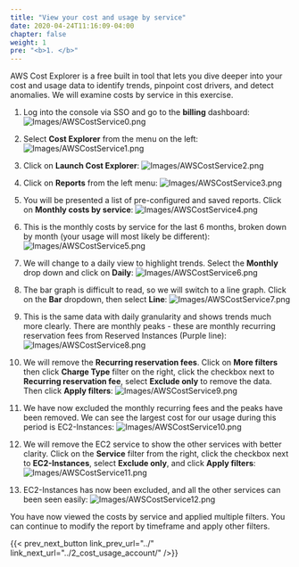 ```yaml
---
title: "View your cost and usage by service"
date: 2020-04-24T11:16:09-04:00
chapter: false
weight: 1
pre: "<b>1. </b>"
---
```


AWS Cost Explorer is a free built in tool that lets you dive deeper into your cost and usage data to identify trends, pinpoint cost drivers, and detect anomalies. We will examine costs by service in this exercise.

1. Log into the console via SSO and go to the **billing** dashboard:
![Images/AWSCostService0.png](/Cost/100_5_Cost_Visualization/Images/AWSCostService0.png)

2. Select **Cost Explorer** from the menu on the left:
![Images/AWSCostService1.png](/Cost/100_5_Cost_Visualization/Images/AWSCostService1.png)

3. Click on **Launch Cost Explorer**:
![Images/AWSCostService2.png](/Cost/100_5_Cost_Visualization/Images/AWSCostService2.png)

4. Click on **Reports** from the left menu:
![Images/AWSCostService3.png](/Cost/100_5_Cost_Visualization/Images/AWSCostService3.png)

5. You will be presented a list of pre-configured and saved reports. Click on **Monthly costs by service**:
![Images/AWSCostService4.png](/Cost/100_5_Cost_Visualization/Images/AWSCostService4.png)

6. This is the monthly costs by service for the last 6 months, broken down by month (your usage will most likely be different):
![Images/AWSCostService5.png](/Cost/100_5_Cost_Visualization/Images/AWSCostService5.png)

7. We will change to a daily view to highlight trends. Select the **Monthly** drop down and click on **Daily**:
![Images/AWSCostService6.png](/Cost/100_5_Cost_Visualization/Images/AWSCostService6.png)

8. The bar graph is difficult to read, so we will switch to a line graph. Click on the **Bar** dropdown, then select **Line**:
![Images/AWSCostService7.png](/Cost/100_5_Cost_Visualization/Images/AWSCostService7.png)

9. This is the same data with daily granularity and shows trends much more clearly. There are monthly peaks - these are monthly recurring reservation fees from Reserved Instances (Purple line):
![Images/AWSCostService8.png](/Cost/100_5_Cost_Visualization/Images/AWSCostService8.png)

10. We will remove the **Recurring reservation fees**. Click on **More filters** then click **Charge Type** filter on the right, click the checkbox next to **Recurring reservation fee**, select **Exclude only** to remove the data. Then click **Apply filters**:
![Images/AWSCostService9.png](/Cost/100_5_Cost_Visualization/Images/AWSCostService9.png)

11. We have now excluded the monthly recurring fees and the peaks have been removed. We can see the largest cost for our usage during this period is EC2-Instances:
![Images/AWSCostService10.png](/Cost/100_5_Cost_Visualization/Images/AWSCostService10.png)

12. We will remove the EC2 service to show the other services with better clarity. Click on the **Service** filter from the right, click the checkbox next to **EC2-Instances**, select **Exclude only**, and click **Apply filters**:
![Images/AWSCostService11.png](/Cost/100_5_Cost_Visualization/Images/AWSCostService11.png)

13. EC2-Instances has now been excluded, and all the other services can been seen easily:
![Images/AWSCostService12.png](/Cost/100_5_Cost_Visualization/Images/AWSCostService12.png)


You have now viewed the costs by service and applied multiple filters. You can continue to modify the report by timeframe and apply other filters.

{{< prev_next_button link_prev_url="../" link_next_url="../2_cost_usage_account/" />}}
